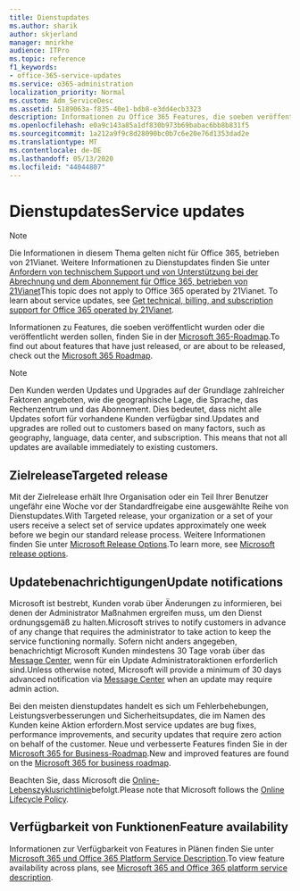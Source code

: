 ```yaml
---
title: Dienstupdates
ms.author: sharik
author: skjerland
manager: mnirkhe
audience: ITPro
ms.topic: reference
f1_keywords:
- office-365-service-updates
ms.service: o365-administration
localization_priority: Normal
ms.custom: Adm_ServiceDesc
ms.assetid: 5189063a-f835-40e1-bdb8-e3dd4ecb3323
description: Informationen zu Office 365 Features, die soeben veröffentlicht wurden oder die veröffentlicht werden sollen, finden Sie in der Microsoft 365-Roadmap.
ms.openlocfilehash: e0a9c143a85a1df830b973b69babac6bb8b831f5
ms.sourcegitcommit: 1a212a9f9c8d28090bc0b7c6e20e76d1353dad2e
ms.translationtype: MT
ms.contentlocale: de-DE
ms.lasthandoff: 05/13/2020
ms.locfileid: "44044807"
---
```

# <a name="service-updates"></a><span data-ttu-id="94afe-103">Dienstupdates</span><span class="sxs-lookup"><span data-stu-id="94afe-103">Service updates</span></span>

> [!NOTE]
> <span data-ttu-id="94afe-p101">Die Informationen in diesem Thema gelten nicht für Office 365, betrieben von 21Vianet. Weitere Informationen zu Dienstupdates finden Sie unter [Anfordern von technischem Support und von Unterstützung bei der Abrechnung und dem Abonnement für Office 365, betrieben von 21Vianet](https://go.microsoft.com/fwlink/?LinkID=733350&amp;clcid=0x409)</span><span class="sxs-lookup"><span data-stu-id="94afe-p101">This topic does not apply to Office 365 operated by 21Vianet. To learn about service updates, see [Get technical, billing, and subscription support for Office 365 operated by 21Vianet](https://go.microsoft.com/fwlink/?LinkID=733350&amp;clcid=0x409).</span></span> 
  
<span data-ttu-id="94afe-106">Informationen zu Features, die soeben veröffentlicht wurden oder die veröffentlicht werden sollen, finden Sie in der [Microsoft 365-Roadmap](https://go.microsoft.com/fwlink/?LinkId=509914).</span><span class="sxs-lookup"><span data-stu-id="94afe-106">To find out about features that have just released, or are about to be released, check out the [Microsoft 365 Roadmap](https://go.microsoft.com/fwlink/?LinkId=509914).</span></span>
  
> [!NOTE]
> <span data-ttu-id="94afe-p102">Den Kunden werden Updates und Upgrades auf der Grundlage zahlreicher Faktoren angeboten, wie die geographische Lage, die Sprache, das Rechenzentrum und das Abonnement. Dies bedeutet, dass nicht alle Updates sofort für vorhandene Kunden verfügbar sind.</span><span class="sxs-lookup"><span data-stu-id="94afe-p102">Updates and upgrades are rolled out to customers based on many factors, such as geography, language, data center, and subscription. This means that not all updates are available immediately to existing customers.</span></span> 
  
## <a name="targeted-release"></a><span data-ttu-id="94afe-109">Zielrelease</span><span class="sxs-lookup"><span data-stu-id="94afe-109">Targeted release</span></span>

<span data-ttu-id="94afe-110">Mit der Zielrelease erhält Ihre Organisation oder ein Teil Ihrer Benutzer ungefähr eine Woche vor der Standardfreigabe eine ausgewählte Reihe von Dienstupdates.</span><span class="sxs-lookup"><span data-stu-id="94afe-110">With Targeted release, your organization or a set of your users receive a select set of service updates approximately one week before we begin our standard release process.</span></span> <span data-ttu-id="94afe-111">Weitere Informationen finden Sie unter [Microsoft Release Options](https://docs.microsoft.com/office365/admin/manage/release-options-in-office-365?view=o365-worldwide).</span><span class="sxs-lookup"><span data-stu-id="94afe-111">To learn more, see [Microsoft release options](https://docs.microsoft.com/office365/admin/manage/release-options-in-office-365?view=o365-worldwide).</span></span> 
  
## <a name="update-notifications"></a><span data-ttu-id="94afe-112">Updatebenachrichtigungen</span><span class="sxs-lookup"><span data-stu-id="94afe-112">Update notifications</span></span>

<span data-ttu-id="94afe-113">Microsoft ist bestrebt, Kunden vorab über Änderungen zu informieren, bei denen der Administrator Maßnahmen ergreifen muss, um den Dienst ordnungsgemäß zu halten.</span><span class="sxs-lookup"><span data-stu-id="94afe-113">Microsoft strives to notify customers in advance of any change that requires the administrator to take action to keep the service functioning normally.</span></span> <span data-ttu-id="94afe-114">Sofern nicht anders angegeben, benachrichtigt Microsoft Kunden mindestens 30 Tage vorab über das [Message Center](https://docs.microsoft.com/office365/admin/manage/message-center?view=o365-worldwide), wenn für ein Update Administratoraktionen erforderlich sind.</span><span class="sxs-lookup"><span data-stu-id="94afe-114">Unless otherwise noted, Microsoft will provide a minimum of 30 days advanced notification via [Message Center](https://docs.microsoft.com/office365/admin/manage/message-center?view=o365-worldwide) when an update may require admin action.</span></span> 
  
<span data-ttu-id="94afe-115">Bei den meisten dienstupdates handelt es sich um Fehlerbehebungen, Leistungsverbesserungen und Sicherheitsupdates, die im Namen des Kunden keine Aktion erfordern.</span><span class="sxs-lookup"><span data-stu-id="94afe-115">Most service updates are bug fixes, performance improvements, and security updates that require zero action on behalf of the customer.</span></span> <span data-ttu-id="94afe-116">Neue und verbesserte Features finden Sie in der [Microsoft 365 for Business-Roadmap](https://roadmap.office.com/).</span><span class="sxs-lookup"><span data-stu-id="94afe-116">New and improved features are found on the [Microsoft 365 for business roadmap](https://roadmap.office.com/).</span></span>
  
<span data-ttu-id="94afe-117">Beachten Sie, dass Microsoft die [Online-Lebenszyklusrichtlinie](https://support.microsoft.com/lifecycle#gp/osslpolicy)befolgt.</span><span class="sxs-lookup"><span data-stu-id="94afe-117">Please note that Microsoft follows the [Online Lifecycle Policy](https://support.microsoft.com/lifecycle#gp/osslpolicy).</span></span>
  
## <a name="feature-availability"></a><span data-ttu-id="94afe-118">Verfügbarkeit von Funktionen</span><span class="sxs-lookup"><span data-stu-id="94afe-118">Feature availability</span></span>

<span data-ttu-id="94afe-119">Informationen zur Verfügbarkeit von Features in Plänen finden Sie unter [Microsoft 365 und Office 365 Platform Service Description](office-365-platform-service-description.md).</span><span class="sxs-lookup"><span data-stu-id="94afe-119">To view feature availability across plans, see [Microsoft 365 and Office 365 platform service description](office-365-platform-service-description.md).</span></span>
  

